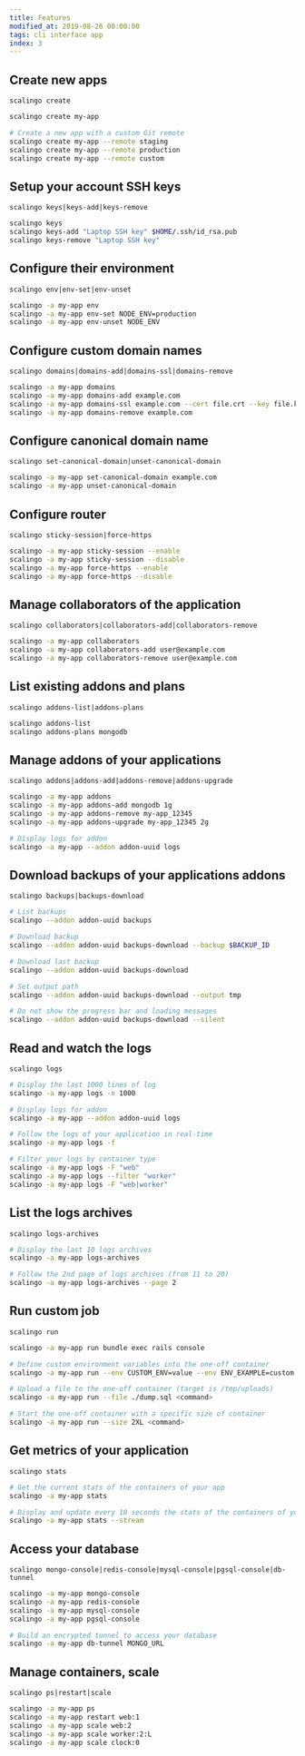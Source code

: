 ```yaml
---
title: Features
modified_at: 2019-08-26 00:00:00
tags: cli interface app
index: 3
---
```


## Create new apps

`scalingo create`

```bash
scalingo create my-app

# Create a new app with a custom Git remote
scalingo create my-app --remote staging
scalingo create my-app --remote production
scalingo create my-app --remote custom
```

## Setup your account SSH keys
`scalingo keys|keys-add|keys-remove`

```bash
scalingo keys
scalingo keys-add "Laptop SSH key" $HOME/.ssh/id_rsa.pub
scalingo keys-remove "Laptop SSH key"
```

## Configure their environment
`scalingo env|env-set|env-unset`

```bash
scalingo -a my-app env
scalingo -a my-app env-set NODE_ENV=production
scalingo -a my-app env-unset NODE_ENV
```

## Configure custom domain names
`scalingo domains|domains-add|domains-ssl|domains-remove`

```bash
scalingo -a my-app domains
scalingo -a my-app domains-add example.com
scalingo -a my-app domains-ssl example.com --cert file.crt --key file.key
scalingo -a my-app domains-remove example.com
```

## Configure canonical domain name
`scalingo set-canonical-domain|unset-canonical-domain`

```bash
scalingo -a my-app set-canonical-domain example.com
scalingo -a my-app unset-canonical-domain
```

## Configure router
`scalingo sticky-session|force-https`

```bash
scalingo -a my-app sticky-session --enable
scalingo -a my-app sticky-session --disable
scalingo -a my-app force-https --enable
scalingo -a my-app force-https --disable
```

## Manage collaborators of the application
`scalingo collaborators|collaborators-add|collaborators-remove`

```bash
scalingo -a my-app collaborators
scalingo -a my-app collaborators-add user@example.com
scalingo -a my-app collaborators-remove user@example.com
```

## List existing addons and plans
`scalingo addons-list|addons-plans`

```bash
scalingo addons-list
scalingo addons-plans mongodb
```

## Manage addons of your applications
`scalingo addons|addons-add|addons-remove|addons-upgrade`

```bash
scalingo -a my-app addons
scalingo -a my-app addons-add mongodb 1g
scalingo -a my-app addons-remove my-app_12345
scalingo -a my-app addons-upgrade my-app_12345 2g

# Display logs for addon
scalingo -a my-app --addon addon-uuid logs
```

## Download backups of your applications addons
`scalingo backups|backups-download`

```bash
# List backups
scalingo --addon addon-uuid backups

# Download backup
scalingo --addon addon-uuid backups-download --backup $BACKUP_ID

# Download last backup
scalingo --addon addon-uuid backups-download

# Set output path
scalingo --addon addon-uuid backups-download --output tmp

# Do not show the progress bar and loading messages
scalingo --addon addon-uuid backups-download --silent
```

## Read and watch the logs
`scalingo logs`

```bash
# Display the last 1000 lines of log
scalingo -a my-app logs -n 1000

# Display logs for addon
scalingo -a my-app --addon addon-uuid logs

# Follow the logs of your application in real-time
scalingo -a my-app logs -f

# Filter your logs by container type
scalingo -a my-app logs -F "web"
scalingo -a my-app logs --filter "worker"
scalingo -a my-app logs -F "web|worker"
```

## List the logs archives
`scalingo logs-archives`

```bash
# Display the last 10 logs archives
scalingo -a my-app logs-archives

# Follow the 2nd page of logs archives (from 11 to 20)
scalingo -a my-app logs-archives --page 2
```

## Run custom job
`scalingo run`

```bash
scalingo -a my-app run bundle exec rails console

# Define custom environment variables into the one-off container
scalingo -a my-app run --env CUSTOM_ENV=value --env ENV_EXAMPLE=custom <command>

# Upload a file to the one-off container (target is /tmp/uploads)
scalingo -a my-app run --file ./dump.sql <command>

# Start the one-off container with a specific size of container
scalingo -a my-app run --size 2XL <command>
```

## Get metrics of your application
`scalingo stats`

```bash
# Get the current stats of the containers of your app
scalingo -a my-app stats

# Display and update every 10 seconds the stats of the containers of your app
scalingo -a my-app stats --stream
```

## Access your database
`scalingo mongo-console|redis-console|mysql-console|pgsql-console|db-tunnel`

```bash
scalingo -a my-app mongo-console
scalingo -a my-app redis-console
scalingo -a my-app mysql-console
scalingo -a my-app pgsql-console

# Build an encrypted tunnel to access your database
scalingo -a my-app db-tunnel MONGO_URL
```

## Manage containers, scale
`scalingo ps|restart|scale`

```bash
scalingo -a my-app ps
scalingo -a my-app restart web:1
scalingo -a my-app scale web:2
scalingo -a my-app scale worker:2:L
scalingo -a my-app scale clock:0
```
